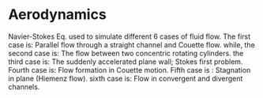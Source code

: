 # Aerodynamics
Navier-Stokes Eq. used to simulate different 6 cases of fluid flow.
The first case is: Parallel flow through a straight channel and Couette flow. 
while, the second case is: The flow between two concentric rotating cylinders. 
the third case is: The suddenly accelerated plane wall; Stokes first problem. 
Fourth case is: Flow formation in Couette motion. 
Fifth case is : Stagnation in plane (Hiemenz flow). 
sixth case is:  Flow in convergent and divergent channels. 
